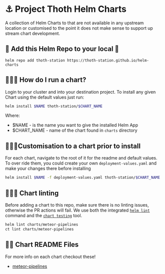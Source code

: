 # ⚓️ Project Thoth Helm Charts

A collection of Helm Charts to that are not available in any upstream location or customised to the point it does not make sense to support up stream chart development.

## 🧰 Add this Helm Repo to your local 🧰
```
helm repo add thoth-station https://thoth-station.github.io/helm-charts
```

## 🏃‍♀️💨 How do I run a chart?
Login to your cluster and into your destination project. To install any given Chart using the default values just run:

```bash
helm install $NAME thoth-station/$CHART_NAME
```
Where:
* $NAME - is the name you want to give the installed Helm App
* $CHART_NAME - name of the chart found in `charts` directory


## 🏃‍♂️💨Customisation to a chart prior to install
For each chart, navigate to the root of it for the readme and default values. To over ride them, you could create your own `deployment-values.yaml` and make your changes there before installing

```bash
helm install $NAME -f deployment-values.yaml thoth-station/$CHART_NAME
```

## 🏃‍♂️💨 Chart linting

Before adding a chart to this repo, make sure there is no linting issues, otherwise the PR actions will fail. 
We use both the integrated [`helm lint`](https://helm.sh/docs/helm/helm_lint/) command and the [`chart testing`](https://github.com/helm/chart-testing/blob/master/doc/ct_lint.md) tool.

```bash
helm lint charts/meteor-pipelines
ct lint charts/meteor-pipelines
```

## 👩‍🏫 Chart README Files
For more info on each chart checkout these!
* [meteor-pipelines](/charts/meteor-pipelines)